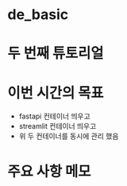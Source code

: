 # de_basic

# 두 번째 튜토리얼

# 이번 시간의 목표
- fastapi 컨테이너 띄우고
- streamlit 컨테이너 띄우고
- 위 두 컨테이너를 동시에 관리 했음

# 주요 사항 메모
